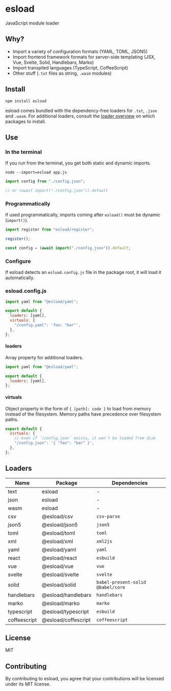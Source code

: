 # esload

JavaScript module loader

## Why?

* Import a variety of configuration formats (YAML, TOML, JSON5)
* Import frontend framework formats for server-side templating (JSX, Vue,
Svelte, Solid, Handlebars, Marko)
* Import transpiled languages (TypeScript, CoffeeScript)
* Other stuff (`.txt` files as string, `.wasm` modules)

## Install

`npm install esload`

esload comes bundled with the dependency-free loaders for `.txt`, `.json` and
`.wasm`. For additional loaders, consult the [loader overview](#loaders) on
which packages to install.

## Use

### In the terminal

If you run from the terminal, you get both static and dynamic imports.

`node --import=esload app.js`

```js
import config from "./config.json";

// or (await import("./config.json")).default
```

### Programmatically

If used programmatically, imports coming after `esload()` must be dynamic
(`import()`).

```js
import register from "esload/register";

register();

const config = (await import("./config.json")).default;
```

### Configure

If esload detects an `esload.config.js` file in the package root, it will load
it automatically.

### esload.config.js

```js
import yaml from "@esload/yaml";

export default {
  loaders: [yaml],
  virtuals: {
    "/config.yaml": 'foo: "bar"',
  },
};
```

#### loaders

Array property for additional loaders.

```js
import yaml from "@esload/yaml";

export default {
  loaders: [yaml],
};
```

#### virtuals

Object property in the form of `{ [path]: code }` to load from memory instead
of the filesystem. Memory paths have precedence over filesystem paths.

```js
export default {
  virtuals: {
    // even if `/config.json` exists, it won't be loaded from disk
    "/config.json": '{ "foo": "bar" }',
  },
};
```


## Loaders

|Name        |Package            |Dependencies                       |
|------------|-------------------|-----------------------------------|
|text        |esload             |-                                  |
|json        |esload             |-                                  |
|wasm        |esload             |-                                  |
|csv         |@esload/csv        |`csv-parse`                        |
|json5       |@esload/json5      |`json5`                            |
|toml        |@esload/toml       |`toml`                             |
|xml         |@esload/xml        |`xml2js`                           |
|yaml        |@esload/yaml       |`yaml`                             |
|react       |@esload/react      |`esbuild`                          |
|vue         |@esload/vue        |`vue`                              |
|svelte      |@esload/svelte     |`svelte`                           |
|solid       |@esload/solid      |`babel-present-solid` `@babel/core`|
|handlebars  |@esload/handlebars |`handlebars`                       |
|marko       |@esload/marko      |`marko`                            |
|typescript  |@esload/typescript |`esbuild`                          |
|coffeescript|@esload/coffescript|`coffeescript`                     |

## License

MIT

## Contributing

By contributing to esload, you agree that your contributions will be licensed
under its MIT license.
